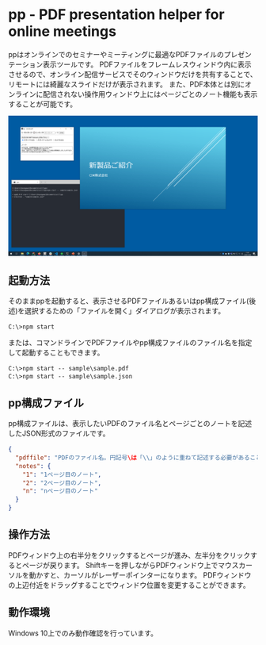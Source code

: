 # pp - PDF presentation helper for online meetings

ppはオンラインでのセミナーやミーティングに最適なPDFファイルのプレゼンテーション表示ツールです。
PDFファイルをフレームレスウィンドウ内に表示させるので、オンライン配信サービスでそのウィンドウだけを共有することで、リモートには綺麗なスライドだけが表示されます。
また、PDF本体とは別にオンラインに配信されない操作用ウィンドウ上にはページごとのノート機能も表示することが可能です。

![画面イメージ](image.png)

## 起動方法

そのままppを起動すると、表示させるPDFファイルあるいはpp構成ファイル(後述)を選択するための「ファイルを開く」ダイアログが表示されます。
```
C:\>npm start
```

または、コマンドラインでPDFファイルやpp構成ファイルのファイル名を指定して起動することもできます。
```
C:\>npm start -- sample\sample.pdf
C:\>npm start -- sample\sample.json
```

## pp構成ファイル

pp構成ファイルは、表示したいPDFのファイル名とページごとのノートを記述したJSON形式のファイルです。

```json
{
  "pdffile": "PDFのファイル名。円記号\は「\\」のように重ねて記述する必要があることに注意。",
  "notes": {
    "1": "1ページ目のノート",
    "2": "2ページ目のノート",
    "n": "nページ目のノート"
  }
}
```

## 操作方法

PDFウィンドウ上の右半分をクリックするとページが進み、左半分をクリックするとページが戻ります。
Shiftキーを押しながらPDFウィンドウ上でマウスカーソルを動かすと、カーソルがレーザーポインターになります。
PDFウィンドウの上辺付近をドラッグすることでウィンドウ位置を変更することができます。

## 動作環境

Windows 10上でのみ動作確認を行っています。

